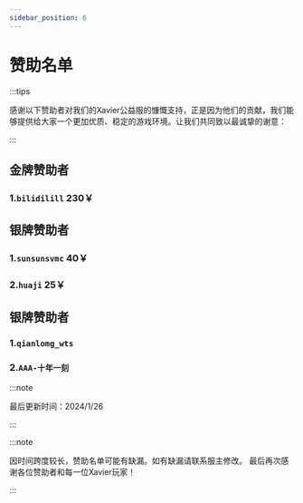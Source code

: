 ```yaml
---
sidebar_position: 6
---
```


# 赞助名单

:::tips

感谢以下赞助者对我们的Xavier公益服的慷慨支持，正是因为他们的贡献，我们能够提供给大家一个更加优质、稳定的游戏环境。让我们共同致以最诚挚的谢意：

:::

## 金牌赞助者
### 1.`bilidilill` **230￥**

## 银牌赞助者
### 1.`sunsunsvmc` **40￥**
### 2.`huaji` **25￥**

## 银牌赞助者
### 1.`qianlomg_wts`
### 2.`AAA-十年一刻`

:::note

最后更新时间：2024/1/26

:::

:::note

因时间跨度较长，赞助名单可能有缺漏。如有缺漏请联系服主修改。
最后再次感谢各位赞助者和每一位Xavier玩家！

:::